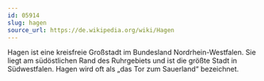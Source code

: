 ```yaml
---
id: 05914
slug: hagen
source_url: https://de.wikipedia.org/wiki/Hagen
---
```


Hagen ist eine kreisfreie Großstadt im Bundesland Nordrhein-Westfalen. Sie liegt am südöstlichen Rand des Ruhrgebiets und ist die größte Stadt in Südwestfalen. Hagen wird oft als „das Tor zum Sauerland“ bezeichnet.
